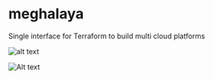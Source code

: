 # meghalaya
Single interface for Terraform to build multi cloud platforms

![alt text](https://github.com/Argos4/meghalaya/meghalaya.png?raw=true)

![Alt text](./meghalaya.jpg?raw=true "Architecture")

